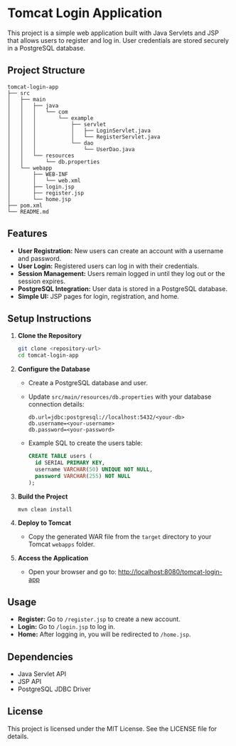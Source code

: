 # Tomcat Login Application

This project is a simple web application built with Java Servlets and JSP that allows users to register and log in. User credentials are stored securely in a PostgreSQL database.

## Project Structure

```
tomcat-login-app
├── src
│   ├── main
│   │   ├── java
│   │   │   └── com
│   │   │       └── example
│   │   │           ├── servlet
│   │   │           │   ├── LoginServlet.java
│   │   │           │   └── RegisterServlet.java
│   │   │           └── dao
│   │   │               └── UserDao.java
│   │   └── resources
│   │       └── db.properties
│   └── webapp
│       ├── WEB-INF
│       │   └── web.xml
│       ├── login.jsp
│       ├── register.jsp
│       └── home.jsp
├── pom.xml
└── README.md
```

## Features

- **User Registration:** New users can create an account with a username and password.
- **User Login:** Registered users can log in with their credentials.
- **Session Management:** Users remain logged in until they log out or the session expires.
- **PostgreSQL Integration:** User data is stored in a PostgreSQL database.
- **Simple UI:** JSP pages for login, registration, and home.

## Setup Instructions

1. **Clone the Repository**
   ```sh
   git clone <repository-url>
   cd tomcat-login-app
   ```

2. **Configure the Database**
   - Create a PostgreSQL database and user.
   - Update `src/main/resources/db.properties` with your database connection details:
     ```
     db.url=jdbc:postgresql://localhost:5432/<your-db>
     db.username=<your-username>
     db.password=<your-password>
     ```

   - Example SQL to create the users table:
     ```sql
     CREATE TABLE users (
       id SERIAL PRIMARY KEY,
       username VARCHAR(50) UNIQUE NOT NULL,
       password VARCHAR(255) NOT NULL
     );
     ```

3. **Build the Project**
   ```sh
   mvn clean install
   ```

4. **Deploy to Tomcat**
   - Copy the generated WAR file from the `target` directory to your Tomcat `webapps` folder.

5. **Access the Application**
   - Open your browser and go to: [http://localhost:8080/tomcat-login-app](http://localhost:8080/tomcat-login-app)

## Usage

- **Register:** Go to `/register.jsp` to create a new account.
- **Login:** Go to `/login.jsp` to log in.
- **Home:** After logging in, you will be redirected to `/home.jsp`.

## Dependencies

- Java Servlet API
- JSP API
- PostgreSQL JDBC Driver

## License

This project is licensed under the MIT License. See the LICENSE file for details.